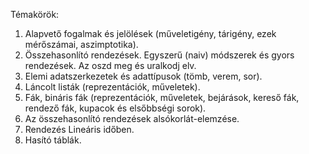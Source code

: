 Témakörök:
1. Alapvető fogalmak és jelölések (műveletigény, tárigény, ezek mérőszámai, aszimptotika).
2. Összehasonlító rendezések. Egyszerű (naiv) módszerek és gyors rendezések. Az oszd meg és uralkodj elv.
3. Elemi adatszerkezetek és adattípusok (tömb, verem, sor).
4. Láncolt listák (reprezentációk, műveletek).
5. Fák, bináris fák (reprezentációk, műveletek, bejárások, kereső fák, rendező fák, kupacok és elsőbbségi sorok).
6. Az összehasonlító rendezések alsókorlát-elemzése.
7. Rendezés Lineáris időben.
8. Hasító táblák.